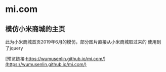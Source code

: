 # mi.com
## 模仿小米商城的主页

此为小米商城首页2019年6月的模仿，部分图片直接从小米商城取过来的
使用到了jquery

[预览链接:https://wumusenlin.github.io/mi.com/](https://wumusenlin.github.io/mi.com/)
